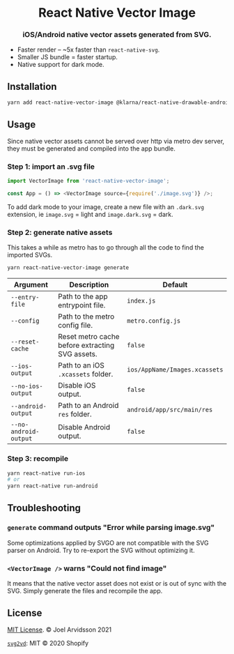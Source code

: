 <p align="center">
  <h1 align="center">React Native Vector Image</h1>
  <h3 align="center">iOS/Android native vector assets generated from SVG.</h3>
</p>

- Faster render – ~5x faster than `react-native-svg`.
- Smaller JS bundle = faster startup.
- Native support for dark mode.

## Installation

```sh
yarn add react-native-vector-image @klarna/react-native-drawable-android
```

## Usage

Since native vector assets cannot be served over http via metro dev server, they must be generated and compiled into the app bundle.

### Step 1: import an .svg file

```js
import VectorImage from 'react-native-vector-image';

const App = () => <VectorImage source={require('./image.svg')} />;
```

To add dark mode to your image, create a new file with an `.dark.svg` extension, ie `image.svg` = light and `image.dark.svg` = dark.

### Step 2: generate native assets

This takes a while as metro has to go through all the code to find the imported SVGs.

```sh
yarn react-native-vector-image generate
```

| Argument              | Description                                     | Default                       |
| --------------------- | ----------------------------------------------- | ----------------------------- |
| `--entry-file`        | Path to the app entrypoint file.                | `index.js`                    |
| `--config`            | Path to the metro config file.                  | `metro.config.js`             |
| `--reset-cache`       | Reset metro cache before extracting SVG assets. | `false`                       |
| `--ios-output`        | Path to an iOS `.xcassets` folder.              | `ios/AppName/Images.xcassets` |
| `--no-ios-output`     | Disable iOS output.                             | `false`                       |
| `--android-output`    | Path to an Android `res` folder.                | `android/app/src/main/res`    |
| `--no-android-output` | Disable Android output.                         | `false`                       |

### Step 3: recompile

```sh
yarn react-native run-ios
# or
yarn react-native run-android
```

## Troubleshooting

### `generate` command outputs "Error while parsing image.svg"

Some optimizations applied by SVGO are not compatible with the SVG parser on Android. Try to re-export the SVG without optimizing it.

### `<VectorImage />` warns "Could not find image"

It means that the native vector asset does not exist or is out of sync with the SVG. Simply generate the files and recompile the app.

## License

[MIT License](http://opensource.org/licenses/mit-license.html). © Joel Arvidsson 2021

[`svg2vd`](https://github.com/Shopify/svg2vd): MIT © 2020 Shopify
